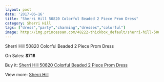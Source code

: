 ```yaml
---
layout: post
date: '2017-06-16'
title: "Sherri Hill 50820 Colorful Beaded 2 Piece Prom Dress"
category: Sherri Hill
tags: ["dress","party","charming","dresses","colorful"]
image: http://img.princessan.com/48222-thickbox_default/sherri-hill-50820-colorful-beaded-2-piece-prom-dress.jpg
---
```

Sherri Hill 50820 Colorful Beaded 2 Piece Prom Dress

On Sales: **$718**
<a href="https://www.princessan.com/en/sherri-hill/21874-sherri-hill-50820-colorful-beaded-2-piece-prom-dress.html"><amp-img layout="responsive" width="600" height="600" src="//img.princessan.com/48222-thickbox_default/sherri-hill-50820-colorful-beaded-2-piece-prom-dress.jpg" alt="Sherri Hill 50820 Colorful Beaded 2 Piece Prom Dress 0" /></a>
<a href="https://www.princessan.com/en/sherri-hill/21874-sherri-hill-50820-colorful-beaded-2-piece-prom-dress.html"><amp-img layout="responsive" width="600" height="600" src="//img.princessan.com/48224-thickbox_default/sherri-hill-50820-colorful-beaded-2-piece-prom-dress.jpg" alt="Sherri Hill 50820 Colorful Beaded 2 Piece Prom Dress 1" /></a>
<a href="https://www.princessan.com/en/sherri-hill/21874-sherri-hill-50820-colorful-beaded-2-piece-prom-dress.html"><amp-img layout="responsive" width="600" height="600" src="//img.princessan.com/48223-thickbox_default/sherri-hill-50820-colorful-beaded-2-piece-prom-dress.jpg" alt="Sherri Hill 50820 Colorful Beaded 2 Piece Prom Dress 2" /></a>

Buy it: [Sherri Hill 50820 Colorful Beaded 2 Piece Prom Dress](https://www.princessan.com/en/sherri-hill/21874-sherri-hill-50820-colorful-beaded-2-piece-prom-dress.html "Sherri Hill 50820 Colorful Beaded 2 Piece Prom Dress")

View more: [Sherri Hill](https://www.princessan.com/en/57-sherri-hill "Sherri Hill")